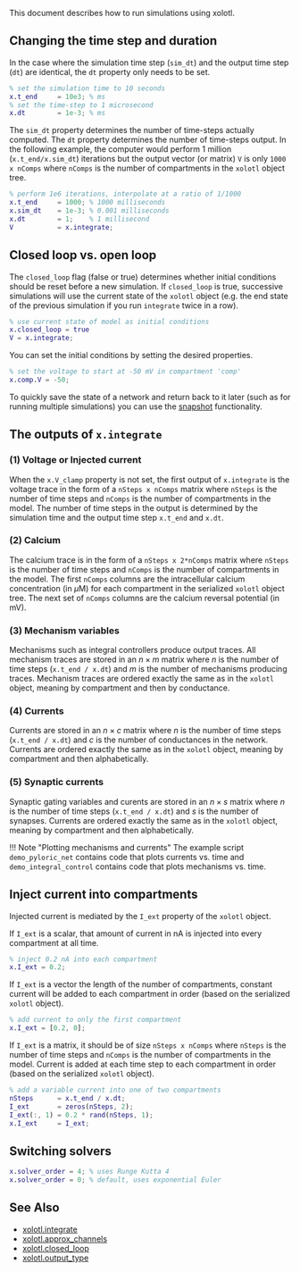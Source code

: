 This document describes how to run simulations using xolotl.




## Changing the time step and duration

In the case where the simulation time step (`sim_dt`) and the output time step (`dt`) are identical, the `dt` property only needs to be set.

```matlab
% set the simulation time to 10 seconds
x.t_end 	= 10e3; % ms
% set the time-step to 1 microsecond
x.dt 		= 1e-3; % ms
```

The `sim_dt` property determines the number of time-steps actually computed. The `dt` property determines the number of time-steps output. In the following example, the computer would perform 1 million (`x.t_end/x.sim_dt`) iterations but the output vector (or matrix) `V` is only `1000 x nComps` where `nComps` is the number of compartments in the `xolotl` object tree.

```matlab
% perform 1e6 iterations, interpolate at a ratio of 1/1000
x.t_end 	= 1000; % 1000 milliseconds
x.sim_dt	= 1e-3; % 0.001 milliseconds
x.dt 		= 1;	% 1 millisecond
V 			= x.integrate;
```

## Closed loop vs. open loop
The `closed_loop` flag (false or true) determines whether initial conditions should be reset before a new simulation. If `closed_loop` is true, successive simulations will use the current state of the `xolotl` object (e.g. the end state of the previous simulation if you run `integrate` twice in a row).

```matlab
% use current state of model as initial conditions
x.closed_loop = true
V = x.integrate;
```

You can set the initial conditions by setting the desired properties.

```matlab
% set the voltage to start at -50 mV in compartment 'comp'
x.comp.V = -50;
```

To quickly save the state of a network and return back to it later (such as for running multiple simulations)
you can use the [snapshot](snapshots.md) functionality.

## The outputs of `x.integrate`

### (1) Voltage or Injected current
When the `x.V_clamp` property is not set, the first output of `x.integrate` is the voltage trace in the form of a `nSteps x nComps` matrix where `nSteps` is the number of time steps and `nComps` is the number of compartments in the model. The number of time steps in the output is determined by the simulation time and the output time step `x.t_end` and `x.dt`.

### (2) Calcium
The calcium trace is in the form of a `nSteps x 2*nComps` matrix where `nSteps` is the number of time steps and `nComps` is the number of compartments in the model. The first `nComps` columns are the intracellular calcium concentration (in $\mu$M) for each compartment in the serialized `xolotl` object tree. The next set of `nComps` columns are the calcium reversal potential (in mV).

### (3) Mechanism variables

Mechanisms such as integral controllers produce output traces. All mechanism
traces are stored in an $n \times m$ matrix where $n$ is the number of time steps
(`x.t_end / x.dt`) and $m$ is the number of mechanisms producing traces. Mechanism
traces are ordered exactly the same as in the `xolotl` object, meaning by compartment
and then by conductance.

### (4) Currents

Currents are stored in an $n \times c$ matrix where $n$ is the number of time steps
(`x.t_end / x.dt`) and $c$ is the number of conductances in the network. Currents
are ordered exactly the same as in the `xolotl` object, meaning by compartment and
then alphabetically.

### (5) Synaptic currents

Synaptic gating variables and curents are stored in an $n \times s$ matrix
where $n$ is the number of time steps (`x.t_end / x.dt`) and $s$ is the number of synapses.
Currents are ordered exactly the same as in the `xolotl` object,
meaning by compartment and then alphabetically.

!!! Note "Plotting mechanisms and currents"
    The example script `demo_pyloric_net` contains code that plots currents vs. time and `demo_integral_control` contains code that plots mechanisms vs. time.

## Inject current into compartments
Injected current is mediated by the `I_ext` property of the `xolotl` object.

If `I_ext` is a scalar, that amount of current in $\mathrm{nA}$ is injected into every compartment at all time.

```matlab
% inject 0.2 nA into each compartment
x.I_ext = 0.2;
```

If `I_ext` is a vector the length of the number of compartments, constant current will be added to each compartment in order (based on the serialized `xolotl` object).

```matlab
% add current to only the first compartment
x.I_ext = [0.2, 0];
```

If `I_ext` is a matrix, it should be of size `nSteps x nComps` where `nSteps` is the number of time steps and `nComps` is the number of compartments in the model. Current is added at each time step to each compartment in order (based on the serialized `xolotl` object).

```matlab
% add a variable current into one of two compartments
nSteps 		= x.t_end / x.dt;
I_ext		= zeros(nSteps, 2);
I_ext(:, 1) = 0.2 * rand(nSteps, 1);
x.I_ext 	= I_ext;
```


## Switching solvers

```matlab
x.solver_order = 4; % uses Runge Kutta 4
x.solver_order = 0; % default, uses exponential Euler
```




## See Also

* [xolotl.integrate](https://xolotl.readthedocs.io/en/master/reference/matlab/xolotl/#integrate)
* [xolotl.approx_channels](https://xolotl.readthedocs.io/en/master/reference/matlab/xolotl/#approx_channels)
* [xolotl.closed_loop](https://xolotl.readthedocs.io/en/master/reference/matlab/xolotl/#closed_loop)
* [xolotl.output_type](https://xolotl.readthedocs.io/en/master/reference/matlab/xolotl/#output_type)
